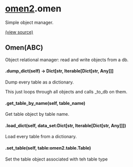 # [omen2](omen2.md).omen
Simple object manager.


[(view source)](https://github.com/atakamallc/omen2/blob/master/omen2/omen.py)
## Omen(ABC)
Object relational manager: read and write objects from a db.


#### .dump_dict(self) -> Dict[str, Iterable[Dict[str, Any]]]
Dump every table as a dictionary.

This just loops through all objects and calls _to_db on them.


#### .get_table_by_name(self, table_name)
Get table object by table name.

#### .load_dict(self, data_set:Dict[str, Iterable[Dict[str, Any]]])
Load every table from a dictionary.

#### .set_table(self, table:omen2.table.Table)
Set the table object associated with teh table type

